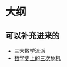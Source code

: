 # 大纲


## 可以补充进来的

- 三大数学流派
- [数学史上的三次危机](https://zh.wikipedia.org/wiki/%E6%95%B0%E5%AD%A6%E5%8D%B1%E6%9C%BA)
